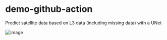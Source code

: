 # demo-github-action
Predict satellite data based on L3 data (including missing data) with a UNet

![image](https://github.com/neccton-algo/demo-github-action/assets/9881475/cda82b0f-337c-43e5-bbf8-b34dea9924e0)
